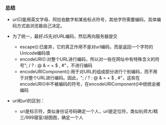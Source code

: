 ### 总结
- url只能用英文字母、阿拉伯数字和某些标点符号，其他字符需要编码，具体编码方式由浏览器自己决定。
- 为了统一，最好JS先对URL编码，然后再向服务器提交
  - escape():已废弃，它的真正作用不是对url编码，而是返回一个字符的Unicode编码值
  - encodeURI():对整个URL进行编码，所以对一些在网址中有特殊含义的符号"; / ? : @ & = + $ , #"，不进行编码
  - encodeURIComponent():用于对URL的组成部分进行个别编码，而不用于对整个URL进行编码。因此，"; / ? : @ & = + $ , #"，这些在encodeURI()中不被编码的符号，在encodeURIComponent()中统统会被编码

- uri和url的区别：
  - uri是标示符，类似身份证号码确定一个人，url是定位符，类似杭师大/精三/999寝室/胡图图，确定一个人
